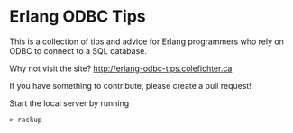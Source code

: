 Erlang ODBC Tips
================

This is a collection of tips and advice for Erlang programmers who rely on ODBC to connect to a SQL database.

Why not visit the site? http://erlang-odbc-tips.colefichter.ca

If you have something to contribute, please create a pull request!

Start the local server by running

```
> rackup
```